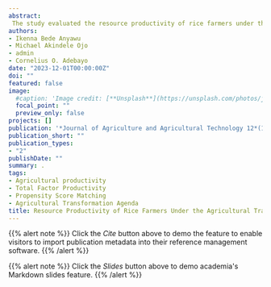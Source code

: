 ```yaml
---
abstract: 
 The study evaluated the resource productivity of rice farmers under the Agricultural Transformation Agenda (ATA) programme in Niger State, Nigeria. Primary data were used for the study and collected from three Local Governments Areas of the State from a total of 194 rice farmers consisting of both beneficiary and non-beneficiary farmers of the ATA programme. Data collected were analyzed using Total Factor Productivity (TFP) and Propensity Score Matching (PSM) methods. The results of the PSM technique to determine the impact of the programme on the productivity of the rice farmers shows that from all matching procedures, the programme had a positive and significant effect on total productivity, fertilizer productivity, seed productivity, land productivity, labour productivity, agrochemical productivity of the farmers and these variables were higher for the beneficiary farmers than that of the non-beneficiaries by at least 0.81 %, 3.9 %, 11.03 %, 4.96 %, 1.22 %, 4.79 % respectively. The study recommends that since the programme showed significant increases in the productivity of the beneficiaries when compared with the non-beneficiaries, government policies, investments, and efforts aimed at the sustainability of the programme should be encouraged and made to be able to stimulate further increases in the growth and productivity of farmers, particularly in rice subsector.
authors:
- Ikenna Bede Anyawu
- Michael Akindele Ojo
- admin
- Cornelius O. Adebayo
date: "2023-12-01T00:00:00Z"
doi: ""
featured: false
image:
  #caption: 'Image credit: [**Unsplash**](https://unsplash.com/photos/jdD8gXaTZsc)'
  focal_point: ""
  preview_only: false
projects: []
publication: '*Journal of Agriculture and Agricultural Technology 12*(1):35-63'
publication_short: ""
publication_types:
- "2"
publishDate: ""
summary: .
tags:
- Agricultural productivity
- Total Factor Productivity
- Propensity Score Matching
- Agricultural Transformation Agenda
title: Resource Productivity of Rice Farmers Under the Agricultural Transformation Agenda (ATA) Programme in Niger state, Nigeria
---
```

{{% alert note %}}
Click the *Cite* button above to demo the feature to enable visitors to import publication metadata into their reference management software.
{{% /alert %}}

{{% alert note %}}
Click the *Slides* button above to demo academia's Markdown slides feature.
{{% /alert %}}

